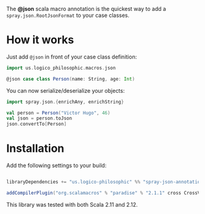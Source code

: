 The __@json__ scala macro annotation is the quickest way to add a
`spray.json.RootJsonFormat` to your case classes.

# How it works
Just add `@json` in front of your case class definition:

```scala
import us.logico_philosophic.macros.json

@json case class Person(name: String, age: Int)
```

You can now serialize/deserialize your objects:

```scala
import spray.json.{enrichAny, enrichString}

val person = Person("Victor Hugo", 46)
val json = person.toJson
json.convertTo[Person]
```

# Installation

Add the following settings to your build:

```scala

libraryDependencies += "us.logico-philosophic" %% "spray-json-annotation" % "0.1.0"

addCompilerPlugin("org.scalamacros" % "paradise" % "2.1.1" cross CrossVersion.full)
```

This library was tested with both Scala 2.11 and 2.12.
